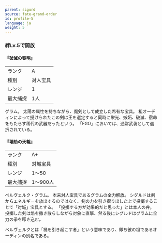 ```yaml
---
parent: sigurd
source: fate-grand-order
id: profile-5
language: ja
weight: 5
---
```


### 絆Lv.5で開放

#### 『破滅の黎明』

<table>
  <tr><td>ランク</td><td>A</td></tr>
  <tr><td>種別</td><td>対人宝具</td></tr>
  <tr><td>レンジ</td><td>1</td></tr>
  <tr><td>最大捕捉</td><td>1人</td></tr>
</table>

グラム。
太陽の属性を持ちながら、魔剣として成立した希有な宝具。
祖オーディンによって授けられたこの剣は王を選定すると同時に栄光、嫉妬、破滅、宿命をもたらす稀代の武器だったという。
「FGO」においては、通常武装として選択されている。

#### 『壊劫の天輪』

<table>
  <tr><td>ランク</td><td>A+</td></tr>
  <tr><td>種別</td><td>対城宝具</td></tr>
  <tr><td>レンジ</td><td>1～50</td></tr>
  <tr><td>最大捕捉</td><td>1～900人</td></tr>
</table>

ベルヴェルク・グラム。
本来対人宝具であるグラムの全力解放。
シグルドは剣からエネルギーを放出するのではなく、剣の力を引き摺り出した上で投擲することで「対城」宝具とする。
「投擲する方が効果的だと思った」とは本人の弁。
投擲した剣は焔を撒き散らしながら対象に直撃、然る後にシグルドはグラムに全力の拳を叩き込む。

ベルヴェルクとは「禍を引き起こす者」という意味であり、即ち彼の祖であるオーディンの別名である。
